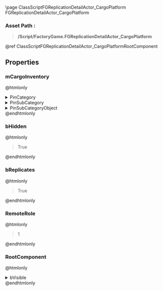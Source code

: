 \page ClassScriptFGReplicationDetailActor_CargoPlatform FGReplicationDetailActor_CargoPlatform
### Asset Path :
<b><blockquote>/Script/FactoryGame.FGReplicationDetailActor_CargoPlatform</blockquote></b>
@ref ClassScriptFGReplicationDetailActor_CargoPlatformRootComponent

## Properties

### mCargoInventory
@htmlonly
<details>
 <summary>PinCategory</summary>
<blockquote>Object</blockquote>
</details>
<details>
 <summary>PinSubCategory</summary>
<blockquote>Object</blockquote>
</details>
<details>
 <summary>PinSubCategoryObject</summary>
<b><a href="_class_script_f_g_inventory_component.html"><blockquote>FGInventoryComponent</blockquote></a></b>
</details>
@endhtmlonly

### bHidden
@htmlonly
<blockquote>True</blockquote>
@endhtmlonly

### bReplicates
@htmlonly
<blockquote>True</blockquote>
@endhtmlonly

### RemoteRole
@htmlonly
<blockquote>1</blockquote>
@endhtmlonly

### RootComponent
@htmlonly
<details>
 <summary>bVisible</summary>
<blockquote>False</blockquote>
</details>
@endhtmlonly

